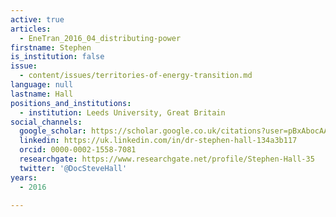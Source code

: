```yaml
---
active: true
articles:
  - EneTran_2016_04_distributing-power
firstname: Stephen
is_institution: false
issue:
  - content/issues/territories-of-energy-transition.md
language: null
lastname: Hall
positions_and_institutions:
  - institution: Leeds University, Great Britain
social_channels:
  google_scholar: https://scholar.google.co.uk/citations?user=pBxAbocAAAAJ&hl=en
  linkedin: https://uk.linkedin.com/in/dr-stephen-hall-134a3b117
  orcid: 0000-0002-1558-7081
  researchgate: https://www.researchgate.net/profile/Stephen-Hall-35
  twitter: '@DocSteveHall'
years:
  - 2016

---
```

